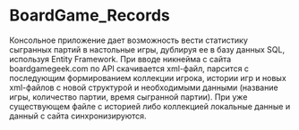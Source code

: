 # BoardGame_Records
Консольное приложение дает возможность вести статистику сыгранных партий в настольные игры, дублируя ее в базу данных SQL, используя Entity Framework. При вводе никнейма с сайта boardgamegeek.com по API скачивается xml-файл, парсится с последующим формированием коллекции игрока, истории игр и новых xml-файлов с новой структурой и необходимыми данными (название игры, количество партии, время сыгранной партии). При уже существующем файле с историей либо коллекцией локальные данные и данный с сайта синхронизируются.
